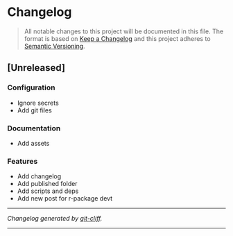 # Changelog

> All notable changes to this project will be documented in this file. The format is based on
[Keep a Changelog](http://keepachangelog.com/) and this project adheres to
[Semantic Versioning](http://semver.org/).

## [Unreleased]

### Configuration

- Ignore secrets
- Add git files

### Documentation

- Add assets

### Features

- Add changelog
- Add published folder
- Add scripts and deps
- Add new post for r-package devt

***
*Changelog generated by [git-cliff](https://github.com/orhun/git-cliff).*
***

